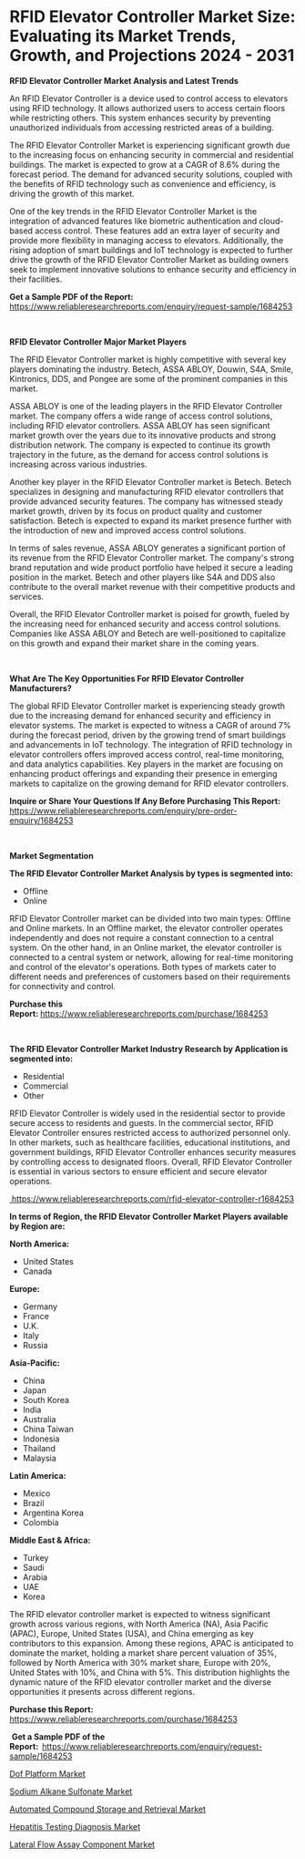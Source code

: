 <p><h1>RFID Elevator Controller Market Size: Evaluating its Market Trends, Growth, and Projections 2024 - 2031</h1></p><p><strong>RFID Elevator Controller Market Analysis and Latest Trends</strong></p>
<p><p>An RFID Elevator Controller is a device used to control access to elevators using RFID technology. It allows authorized users to access certain floors while restricting others. This system enhances security by preventing unauthorized individuals from accessing restricted areas of a building.</p><p>The RFID Elevator Controller Market is experiencing significant growth due to the increasing focus on enhancing security in commercial and residential buildings. The market is expected to grow at a CAGR of 8.6% during the forecast period. The demand for advanced security solutions, coupled with the benefits of RFID technology such as convenience and efficiency, is driving the growth of this market.</p><p>One of the key trends in the RFID Elevator Controller Market is the integration of advanced features like biometric authentication and cloud-based access control. These features add an extra layer of security and provide more flexibility in managing access to elevators. Additionally, the rising adoption of smart buildings and IoT technology is expected to further drive the growth of the RFID Elevator Controller Market as building owners seek to implement innovative solutions to enhance security and efficiency in their facilities.</p></p>
<p><strong>Get a Sample PDF of the Report:&nbsp;</strong> <a href="https://www.reliableresearchreports.com/enquiry/request-sample/1684253">https://www.reliableresearchreports.com/enquiry/request-sample/1684253</a></p>
<p>&nbsp;</p>
<p><strong>RFID Elevator Controller Major Market Players</strong></p>
<p><p>The RFID Elevator Controller market is highly competitive with several key players dominating the industry. Betech, ASSA ABLOY, Douwin, S4A, Smile, Kintronics, DDS, and Pongee are some of the prominent companies in this market.</p><p>ASSA ABLOY is one of the leading players in the RFID Elevator Controller market. The company offers a wide range of access control solutions, including RFID elevator controllers. ASSA ABLOY has seen significant market growth over the years due to its innovative products and strong distribution network. The company is expected to continue its growth trajectory in the future, as the demand for access control solutions is increasing across various industries.</p><p>Another key player in the RFID Elevator Controller market is Betech. Betech specializes in designing and manufacturing RFID elevator controllers that provide advanced security features. The company has witnessed steady market growth, driven by its focus on product quality and customer satisfaction. Betech is expected to expand its market presence further with the introduction of new and improved access control solutions.</p><p>In terms of sales revenue, ASSA ABLOY generates a significant portion of its revenue from the RFID Elevator Controller market. The company's strong brand reputation and wide product portfolio have helped it secure a leading position in the market. Betech and other players like S4A and DDS also contribute to the overall market revenue with their competitive products and services.</p><p>Overall, the RFID Elevator Controller market is poised for growth, fueled by the increasing need for enhanced security and access control solutions. Companies like ASSA ABLOY and Betech are well-positioned to capitalize on this growth and expand their market share in the coming years.</p></p>
<p>&nbsp;</p>
<p><strong>What Are The Key Opportunities For RFID Elevator Controller Manufacturers?</strong></p>
<p><p>The global RFID Elevator Controller market is experiencing steady growth due to the increasing demand for enhanced security and efficiency in elevator systems. The market is expected to witness a CAGR of around 7% during the forecast period, driven by the growing trend of smart buildings and advancements in IoT technology. The integration of RFID technology in elevator controllers offers improved access control, real-time monitoring, and data analytics capabilities. Key players in the market are focusing on enhancing product offerings and expanding their presence in emerging markets to capitalize on the growing demand for RFID elevator controllers.</p></p>
<p><strong>Inquire or Share Your Questions If Any Before Purchasing This Report:</strong> <a href="https://www.reliableresearchreports.com/enquiry/pre-order-enquiry/1684253">https://www.reliableresearchreports.com/enquiry/pre-order-enquiry/1684253</a></p>
<p>&nbsp;</p>
<p><strong>Market Segmentation</strong></p>
<p><strong>The RFID Elevator Controller Market Analysis by types is segmented into:</strong></p>
<p><ul><li>Offline</li><li>Online</li></ul></p>
<p><p>RFID Elevator Controller market can be divided into two main types: Offline and Online markets. In an Offline market, the elevator controller operates independently and does not require a constant connection to a central system. On the other hand, in an Online market, the elevator controller is connected to a central system or network, allowing for real-time monitoring and control of the elevator's operations. Both types of markets cater to different needs and preferences of customers based on their requirements for connectivity and control.</p></p>
<p><strong>Purchase this Report:&nbsp;</strong><a href="https://www.reliableresearchreports.com/purchase/1684253">https://www.reliableresearchreports.com/purchase/1684253</a></p>
<p>&nbsp;</p>
<p><strong>The RFID Elevator Controller Market Industry Research by Application is segmented into:</strong></p>
<p><ul><li>Residential</li><li>Commercial</li><li>Other</li></ul></p>
<p><p>RFID Elevator Controller is widely used in the residential sector to provide secure access to residents and guests. In the commercial sector, RFID Elevator Controller ensures restricted access to authorized personnel only. In other markets, such as healthcare facilities, educational institutions, and government buildings, RFID Elevator Controller enhances security measures by controlling access to designated floors. Overall, RFID Elevator Controller is essential in various sectors to ensure efficient and secure elevator operations.</p></p>
<p><a href="https://www.reliableresearchreports.com/rfid-elevator-controller-r1684253">&nbsp;https://www.reliableresearchreports.com/rfid-elevator-controller-r1684253</a></p>
<p><strong>In terms of Region, the RFID Elevator Controller Market Players available by Region are:</strong></p>
<p>
    <p> <strong> North America: </strong>
        <ul>
            <li>United States</li>
            <li>Canada</li>
        </ul>
        </p> 
    <p> <strong> Europe: </strong>
        <ul>
            <li>Germany</li>
            <li>France</li>
            <li>U.K.</li>
            <li>Italy</li>
            <li>Russia</li>
        </ul>
        </p> 
    <p> <strong> Asia-Pacific: </strong>
        <ul>
            <li>China</li>
            <li>Japan</li>
            <li>South Korea</li>
            <li>India</li>
            <li>Australia</li>
            <li>China Taiwan</li>
            <li>Indonesia</li>
            <li>Thailand</li>
            <li>Malaysia</li>
        </ul>
        </p> 
    <p> <strong> Latin America: </strong>
        <ul>
            <li>Mexico</li>
            <li>Brazil</li>
            <li>Argentina Korea</li>
            <li>Colombia</li>
        </ul>
        </p> 
    <p> <strong> Middle East & Africa: </strong>
        <ul>
            <li>Turkey</li>
            <li>Saudi</li>
            <li>Arabia</li>
            <li>UAE</li>
            <li>Korea</li>
        </ul>
    </p>
    </p>
<p><p>The RFID elevator controller market is expected to witness significant growth across various regions, with North America (NA), Asia Pacific (APAC), Europe, United States (USA), and China emerging as key contributors to this expansion. Among these regions, APAC is anticipated to dominate the market, holding a market share percent valuation of 35%, followed by North America with 30% market share, Europe with 20%, United States with 10%, and China with 5%. This distribution highlights the dynamic nature of the RFID elevator controller market and the diverse opportunities it presents across different regions.</p></p>
<p><strong>Purchase this Report: </strong><a href="https://www.reliableresearchreports.com/purchase/1684253">https://www.reliableresearchreports.com/purchase/1684253</a></p>
<p>&nbsp;<strong>Get a Sample PDF of the Report:&nbsp;&nbsp;</strong><a href="https://www.reliableresearchreports.com/enquiry/request-sample/1684253">https://www.reliableresearchreports.com/enquiry/request-sample/1684253</a></p>
<p><strong></strong></p>
<p><p><a href="https://medium.com/@vallieemard78/global-dof-platform-market-size-is-expected-to-experience-a-cagr-of-6-7-6d1c5e7c806e">Dof Platform Market</a></p><p><a href="https://medium.com/@elzaziemann1943/sodium-alkane-sulfonate-market-a-global-and-regional-analysis-focus-on-end-user-product-and-48a38f4e2326">Sodium Alkane Sulfonate Market</a></p><p><a href="https://issuu.com/reportprime-2/docs/automated-compound-storage-and-retrieval-market-si">Automated Compound Storage and Retrieval Market</a></p><p><a href="https://github.com/eliasMan59/Market-Research-Report-List-1/blob/main/hepatitis-testing-diagnosis-market.md">Hepatitis Testing Diagnosis Market</a></p><p><a href="https://github.com/ksleyeze/Market-Research-Report-List-1/blob/main/lateral-flow-assay-component-market.md">Lateral Flow Assay Component Market</a></p></p>